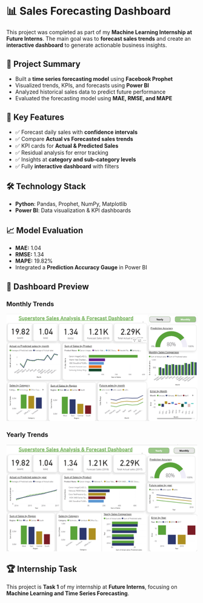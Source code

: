 # 📊 Sales Forecasting Dashboard  

This project was completed as part of my **Machine Learning Internship at Future Interns**. The main goal was to **forecast sales trends** and create an **interactive dashboard** to generate actionable business insights.  

## 🚀 Project Summary  
- Built a **time series forecasting model** using **Facebook Prophet**  
- Visualized trends, KPIs, and forecasts using **Power BI**  
- Analyzed historical sales data to predict future performance  
- Evaluated the forecasting model using **MAE, RMSE, and MAPE**  

## 📂 Key Features  
- ✅ Forecast daily sales with **confidence intervals**  
- ✅ Compare **Actual vs Forecasted sales trends**  
- ✅ KPI cards for **Actual & Predicted Sales**  
- ✅ Residual analysis for error tracking  
- ✅ Insights at **category and sub-category levels**  
- ✅ Fully **interactive dashboard** with filters  

## 🛠️ Technology Stack  
- **Python**: Pandas, Prophet, NumPy, Matplotlib  
- **Power BI**: Data visualization & KPI dashboards  

## 📈 Model Evaluation  
- **MAE:** 1.04  
- **RMSE:** 1.34  
- **MAPE:** 19.82%  
- Integrated a **Prediction Accuracy Gauge** in Power BI  

## 📸 Dashboard Preview  

### Monthly Trends  
![Monthly Analysis](monthly_analysis.png)  

### Yearly Trends  
![Yearly Analysis](yearly_analysis.png)  


## 🏆 Internship Task  
This project is **Task 1** of my internship at **Future Interns**, focusing on **Machine Learning and Time Series Forecasting**.  

